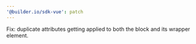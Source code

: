 ```yaml
---
'@builder.io/sdk-vue': patch
---
```


Fix: duplicate attributes getting applied to both the block and its wrapper element.
